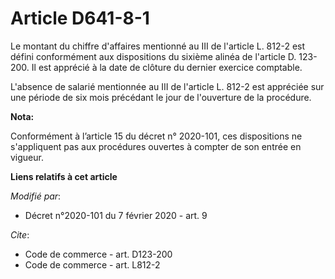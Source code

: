 # Article D641-8-1

Le montant du chiffre d'affaires mentionné au III de l'article L. 812-2 est défini conformément aux dispositions du sixième
alinéa de l'article D. 123-200. Il est apprécié à la date de clôture du dernier exercice comptable.

L'absence de salarié mentionnée au III de l'article L. 812-2 est appréciée sur une période de six mois précédant le jour de
l'ouverture de la procédure.

**Nota:**

Conformément à l’article 15 du décret n° 2020-101, ces dispositions ne s'appliquent pas aux procédures ouvertes à compter de
son entrée en vigueur.

**Liens relatifs à cet article**

_Modifié par_:

  - Décret n°2020-101 du 7 février 2020 - art. 9

_Cite_:

  - Code de commerce - art. D123-200
  - Code de commerce - art. L812-2
